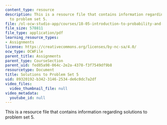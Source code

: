 ```yaml
---
content_type: resource
description: This is a resource file that contains information regarding solutions
  to problem set 5.
file: /ol-ocw-studio-app/courses/18-05-introduction-to-probability-and-statistics-spring-2014/89320192b34231462534de6c0dc7a2df_MIT18_05S14_ps5_solutions.pdf
file_size: 578811
file_type: application/pdf
learning_resource_types:
- Assignments
license: https://creativecommons.org/licenses/by-nc-sa/4.0/
ocw_type: OCWFile
parent_title: Assignments
parent_type: CourseSection
parent_uid: fed85a98-064c-2e2a-4378-f3f7549df9b8
resourcetype: Document
title: Solutions to Problem Set 5
uid: 89320192-b342-3146-2534-de6c0dc7a2df
video_files:
  video_thumbnail_file: null
video_metadata:
  youtube_id: null
---
```

This is a resource file that contains information regarding solutions to problem set 5.